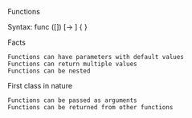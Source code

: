 Functions

Syntax:
	func <function name>([<parameters>]) [-> <return type>] {
		<function body>
	}

Facts

	Functions can have parameters with default values
    Functions can return multiple values
	Functions can be nested

First class in nature

	Functions can be passed as arguments
    Functions can be returned from other functions

    
